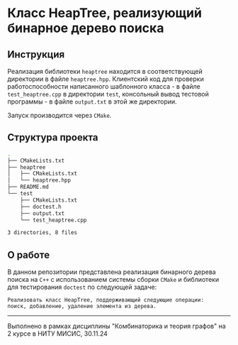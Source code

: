 # Класс HeapTree, реализующий бинарное дерево поиска

## Инструкция
Реализация библиотеки `heaptree` находится в соответствующей директории в файле `heaptree.hpp`. Клиентский код для проверки работоспособности написанного шаблонного класса - в файле `test_heaptree.cpp` в директории `test`, консольный вывод тестовой программы - в файле `output.txt` в этой же директории.

Запуск производится через `CMake`.

## Структура проекта
```bash
.
├── CMakeLists.txt
├── heaptree
│   ├── CMakeLists.txt
│   └── heaptree.hpp
├── README.md
└── test
    ├── CMakeLists.txt
    ├── doctest.h
    ├── output.txt
    └── test_heaptree.cpp

3 directories, 8 files
```

## О работе
В данном репозитории представлена реализация бинарного дерева поиска на `C++` с использованием системы сборки `CMake` и библиотеки для тестирования `doctest` по следующей задаче:

    Реализовать класс HeapTree, поддерживающий следующие операции: 
    поиск, добавление, удаление элемента из дерева.

<hr>

Выполнено в рамках дисциплины "Комбинаторика и теория графов" на 2 курсе в НИТУ МИСИС, 30.11.24